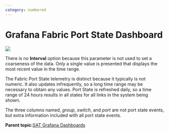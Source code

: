 ```yaml
---
category: numbered
---
```


# Grafana Fabric Port State Dashboard

![](Fabric_PortState_Locations_UI.png)

There is no **Interval** option because this parameter is not used to set a coarseness of the data. Only a single value is presented that displays the most recent value in the time range.

The Fabric Port State telemetry is distinct because it typically is not numeric. It also updates infrequently, so a long time range may be necessary to obtain any values. Port State is refreshed daily, so a time range of 24 hours results in all states for all links in the system being shown.

The three columns named, *group*, *switch*, and *port* are not port state events, but extra information included with all port state events.

**Parent topic:**[SAT Grafana Dashboards](SAT_Grafana_Dashboards.md)

